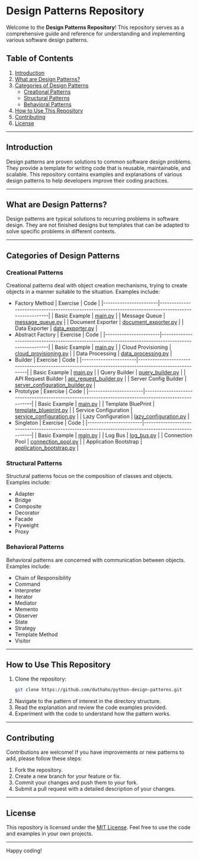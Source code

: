 # Design Patterns Repository

Welcome to the **Design Patterns Repository**! This repository serves as a comprehensive guide and reference for understanding and implementing various software design patterns.

## Table of Contents
1. [Introduction](#introduction)
2. [What are Design Patterns?](#what-are-design-patterns)
3. [Categories of Design Patterns](#categories-of-design-patterns)
    - [Creational Patterns](#creational-patterns)
    - [Structural Patterns](#structural-patterns)
    - [Behavioral Patterns](#behavioral-patterns)
4. [How to Use This Repository](#how-to-use-this-repository)
5. [Contributing](#contributing)
6. [License](#license)

---

## Introduction

Design patterns are proven solutions to common software design problems. They provide a template for writing code that is reusable, maintainable, and scalable. This repository contains examples and explanations of various design patterns to help developers improve their coding practices.

---

## What are Design Patterns?

Design patterns are typical solutions to recurring problems in software design. They are not finished designs but templates that can be adapted to solve specific problems in different contexts.

---

## Categories of Design Patterns

### Creational Patterns
Creational patterns deal with object creation mechanisms, trying to create objects in a manner suitable to the situation. Examples include:
- Factory Method
    | Exercise              | Code                                                                                                |
    |-----------------------|-----------------------------------------------------------------------------------------------------|
    | Basic Example         | [main.py](./creational/01-factory-method/main.py)                                                   |
    | Message Queue         | [message_queue.py](./creational/01-factory-method/message_queue.py)                                 |
    | Document Exporter     | [document_exporter.py](./creational/01-factory-method/document_exporter.py)                         |
    | Data Exporter         | [data_exporter.py](./creational/01-factory-method/exporter/data_exporter.py)                        |
- Abstract Factory
    | Exercise              | Code                                                                                                |
    |-----------------------|-----------------------------------------------------------------------------------------------------|
    | Basic Example         | [main.py](./creational/02-abstract-factory/main.py)                                                 |
    | Cloud Provisioning    | [cloud_provisioning.py](./creational/02-abstract-factory/cloud_provisioning.py)                     |
    | Data Processing       | [data_processing.py](./creational/02-abstract-factory/data_processing.py)                           |
- Builder
    | Exercise              | Code                                                                                                |
    |-----------------------|-----------------------------------------------------------------------------------------------------|
    | Basic Example         | [main.py](./creational/03-builder/main.py)                                                          |
    | Query Builder         | [query_builder.py](./creational/03-builder/query_builder.py)                                        |
    | API Request Builder   | [api_request_builder.py](./creational/03-builder/api_request_builder.py)                            |
    | Server Config Builder | [server_configuration_builder.py](./creational/03-builder/exporter/server_configuration_builder.py) |
- Prototype
    | Exercise              | Code                                                                                                |
    |-----------------------|-----------------------------------------------------------------------------------------------------|
    | Basic Example         | [main.py](./creational/04-prototype/main.py)                                                        |
    | Template BluePrint    | [template_blueprint.py](./creational/04-prototype/template_blueprint.py)                            |
    | Service Configuration | [service_configuration.py](./creational/04-prototype/service_configuration.py)                      |
    | Lazy Configuration    | [lazy_configuration.py](./creational/04-prototype/exporter/lazy_configuration.py)                   |
- Singleton
    | Exercise              | Code                                                                                                |
    |-----------------------|-----------------------------------------------------------------------------------------------------|
    | Basic Example         | [main.py](./creational/05-singleton/main.py)                                                        |
    | Log Bus               | [log_bus.py](./creational/05-singleton/log_bus.py)                                                  |
    | Connection Pool       | [connection_pool.py](./creational/05-singleton/connection_pool.py)                                  |
    | Application Bootstrap | [application_bootstrap.py](./creational/05-singleton/exporter/application_bootstrap.py)             |

### Structural Patterns
Structural patterns focus on the composition of classes and objects. Examples include:
- Adapter
- Bridge
- Composite
- Decorator
- Facade
- Flyweight
- Proxy

### Behavioral Patterns
Behavioral patterns are concerned with communication between objects. Examples include:
- Chain of Responsibility
- Command
- Interpreter
- Iterator
- Mediator
- Memento
- Observer
- State
- Strategy
- Template Method
- Visitor

---

## How to Use This Repository

1. Clone the repository:
    ```bash
    git clone https://github.com/duthaho/python-design-patterns.git
    ```
2. Navigate to the pattern of interest in the directory structure.
3. Read the explanation and review the code examples provided.
4. Experiment with the code to understand how the pattern works.

---

## Contributing

Contributions are welcome! If you have improvements or new patterns to add, please follow these steps:
1. Fork the repository.
2. Create a new branch for your feature or fix.
3. Commit your changes and push them to your fork.
4. Submit a pull request with a detailed description of your changes.

---

## License

This repository is licensed under the [MIT License](LICENSE). Feel free to use the code and examples in your own projects.

---

Happy coding!